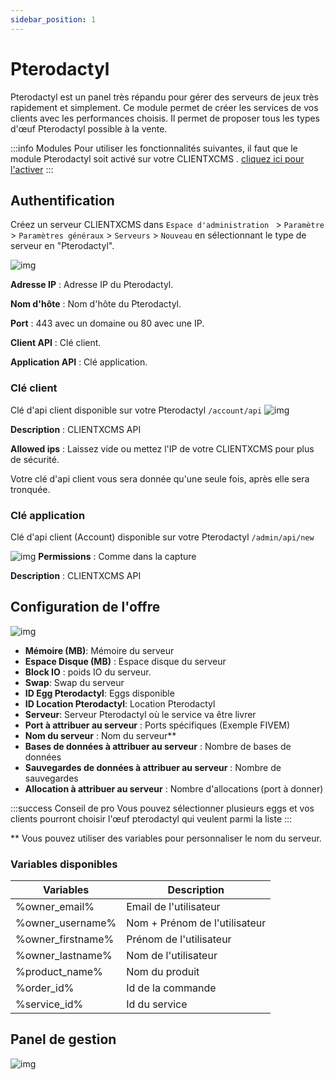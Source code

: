 ```yaml
---
sidebar_position: 1
---
```


# Pterodactyl
Pterodactyl est un panel très répandu pour gérer des serveurs de jeux très rapidement et simplement. Ce module permet de créer les services de vos clients avec les performances choisis.
Il permet de proposer tous les types d'œuf Pterodactyl possible à la vente.

:::info Modules
Pour utiliser les fonctionnalités suivantes, il faut que le module Pterodactyl soit activé sur votre CLIENTXCMS . [cliquez ici pour l'activer](../)
:::

## Authentification
Créez un serveur CLIENTXCMS dans `Espace d'administration ` > `Paramètre` > `Paramètres généraux` > `Serveurs` > `Nouveau` en sélectionnant le type de serveur en "Pterodactyl". 

![img](/img/next_gen/extensions/modules/pterodactyl/images_1.png)

**Adresse IP** : Adresse IP du Pterodactyl.

**Nom d'hôte** : Nom d'hôte du Pterodactyl.

**Port** : 443 avec un domaine ou 80 avec une IP.

**Client API** : Clé client.

**Application API** : Clé application.

### Clé client 

Clé d'api client disponible sur votre Pterodactyl `/account/api`
![img](/img/next_gen/extensions/modules/pterodactyl/images_2.png)

**Description** : CLIENTXCMS API

**Allowed ips** : Laissez vide ou mettez l'IP de votre CLIENTXCMS pour plus de sécurité.

Votre clé d'api client vous sera donnée qu'une seule fois, après elle sera tronquée.
### Clé application
Clé d'api client (Account) disponible sur votre Pterodactyl `/admin/api/new`

![img](/img/next_gen/extensions/modules/pterodactyl/images_3.png)
**Permissions** : Comme dans la capture

**Description** : CLIENTXCMS API

## Configuration de l'offre
![img](/img/next_gen/extensions/modules/pterodactyl/images_4.png)
- **Mémoire (MB)**: Mémoire du serveur
- **Espace Disque (MB)** : Espace disque du serveur
- **Block IO** : poids IO du serveur.
- **Swap**: Swap du serveur
- **ID Egg Pterodactyl**: Eggs disponible
- **ID Location Pterodactyl**: Location Pterodactyl
- **Serveur**: Serveur Pterodactyl où le service va être livrer
- **Port à attribuer au serveur** : Ports spécifiques (Exemple FIVEM)
- **Nom du serveur** : Nom du serveur**
- **Bases de données à attribuer au serveur** : Nombre de bases de données
- **Sauvegardes de données à attribuer au serveur** : Nombre de sauvegardes
- **Allocation à attribuer au serveur** : Nombre d'allocations (port à donner)

:::success Conseil de pro
Vous pouvez sélectionner plusieurs eggs et vos clients pourront choisir l'œuf pterodactyl qui veulent parmi la liste
:::

** Vous pouvez utiliser des variables pour personnaliser le nom du serveur.

### Variables disponibles 

| Variables         | Description                   |
|-------------------|-------------------------------|
| %owner_email%     | Email de l'utilisateur        |
| %owner_username%  | Nom + Prénom de l'utilisateur |
| %owner_firstname% | Prénom de l'utilisateur       |
| %owner_lastname%  | Nom de l'utilisateur          |
| %product_name%    | Nom du produit                |
| %order_id%        | Id de la commande             |
| %service_id%      | Id du service                 |

## Panel de gestion
![img](/img/next_gen/extensions/modules/pterodactyl/images_5.png)


